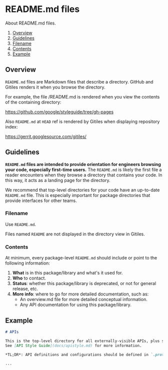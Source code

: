 # README.md files

About README.md files.

1.  [Overview](#overview)
1.  [Guidelines](#guidelines)
1.  [Filename](#filename)
1.  [Contents](#contents)
1.  [Example](#example)

## Overview

`README.md` files are Markdown files that describe a directory. GitHub and Gitiles renders it when you browse the
directory.

For example, the file /README.md is rendered when you view the contents of the containing directory:

<https://github.com/google/styleguide/tree/gh-pages>

Also `README.md` at `HEAD` ref is rendered by Gitiles when displaying repository index:

<https://gerrit.googlesource.com/gitiles/>

## Guidelines

**`README.md` files are intended to provide orientation for engineers browsing your code, especially first-time users.**
The `README.md` is likely the first file a reader encounters when they browse a directory that contains your code. In
this way, it acts as a landing page for the directory.

We recommend that top-level directories for your code have an up-to-date `README.md` file. This is especially important
for package directories that provide interfaces for other teams.

### Filename

Use `README.md`.

Files named `README` are not displayed in the directory view in Gitiles.

### Contents

At minimum, every package-level `README.md` should include or point to the following information:

1.  **What** is in this package/library and what's it used for.
2.  **Who** to contact.
3.  **Status**: whether this package/library is deprecated, or not for general
    release, etc.
4.  **More info**: where to go for more detailed documentation, such as:
     *   An overview.md file for more detailed conceptual information.
     *   Any API documentation for using this package/library.

## Example

```markdown
# APIs

This is the top-level directory for all externally-visible APIs, plus some private APIs under `internal/` directories.
See [API Style Guide](docs/apistyle.md) for more information.

*TL;DR*: API definitions and configurations should be defined in `.proto` files, checked into `apis/`.

...
```

